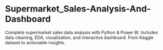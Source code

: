 # Supermarket_Sales-Analysis-And-Dashboard
Complete supermarket sales data analysis with Python & Power BI. Includes data cleaning, EDA, visualization, and interactive dashboard. From Kaggle dataset to actionable insights.

